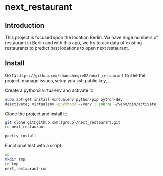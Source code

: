 # next_restaurant

## Introduction
This project is focused upon the location Berlin. We have huge numbers of restaurant in Berlin and with this app, we try to use data of existing restaurants to predict best locations to open next restaurant.

## Install

Go to `https://github.com/shanudengre82/next_restaurant` to see the project, manage issues,
setup you ssh public key, ...

Create a python3 virtualenv and activate it:

```bash
sudo apt-get install virtualenv python-pip python-dev
deactivate; virtualenv -ppython3 ~/venv ; source ~/venv/bin/activate
```

Clone the project and install it:

```bash
git clone git@github.com:{group}/next_restaurant.git
cd next_restaurant

poetry install
```
Functional test with a script:

```bash
cd
mkdir tmp
cd tmp
next_restaurant-run
```
